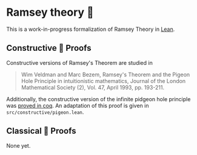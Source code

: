 # Ramsey theory :art:

This is a work-in-progress formalization of Ramsey Theory in
[Lean](https://leanprover.github.io/).

## Constructive :construction: Proofs

Constructive versions of Ramsey's Theorem are studied in 
> Wim Veldman and Marc Bezem, Ramsey's Theorem and the Pigeon Hole
> Principle in intuitionistic mathematics, Journal of the London
> Mathematical Society (2), Vol. 47, April 1993, pp. 193-211.

Additionally, the constructive version of the infinite pidgeon hole principle was
[proved in coq](https://github.com/coq-contribs/ramsey).
An adaptation of this proof is given in `src/constructive/pigeon.lean`.

## Classical :violin: Proofs

None yet.
